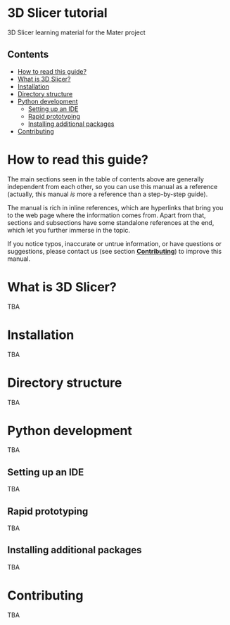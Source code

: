 # 3D Slicer tutorial
3D Slicer learning material for the Mater project



## Contents

- [How to read this guide?](#how-to-read-this-guide?)
- [What is 3D Slicer?](#what-is-3d-slicer?)
- [Installation](#installation)
- [Directory structure](#directory-structure)
- [Python development](#python-development)
   - [Setting up an IDE](#setting-up-an-ide)
   - [Rapid prototyping](#rapid-prototyping)
   - [Installing additional packages](#installing-additional-packages)
- [Contributing](#contributing)



# How to read this guide?

The main sections seen in the table of contents above are generally independent from each other, so you can use this manual as a reference (actually, this manual *is* more a reference than a step-by-step guide).

The manual is rich in inline references, which are hyperlinks that bring you to the web page where the information comes from. Apart from that, sections and subsections have some standalone references at the end, which let you further immerse in the topic.

If you notice typos, inaccurate or untrue information, or have questions or suggestions, please contact us (see section [**Contributing**](#contributing)) to improve this manual.



# What is 3D Slicer?

TBA



# Installation

TBA



# Directory structure

TBA



# Python development

TBA


## Setting up an IDE

TBA


## Rapid prototyping

TBA


## Installing additional packages

TBA



# Contributing

TBA
